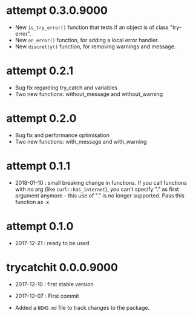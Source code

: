 # attempt 0.3.0.9000

* New `is_try_error()` function that tests if an object is of class "try-error".
* New `on_error()` function, for adding a local error handler.
* New `discretly()` function, for removing warnings and message.

# attempt 0.2.1

* Bug fix regarding try_catch and variables
* Two new functions: without_message and without_warning

# attempt 0.2.0

* Bug fix and performance optimisation
* Two new functions: with_message and with_warning

# attempt 0.1.1

* 2018-01-10 : small breaking change in functions. If you call functions with no arg (like `curl::has_internet`), you can't specify "." as first argument anymore - this use of "." is no longer supported. Pass this function as .x.

# attempt 0.1.0

* 2017-12-21 : ready to be used 

# trycatchit 0.0.0.9000

* 2017-12-10 : first stable version

* 2017-12-07 : First commit 

* Added a `NEWS.md` file to track changes to the package.



